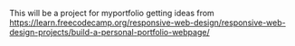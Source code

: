 This will be a project for myportfolio getting ideas from https://learn.freecodecamp.org/responsive-web-design/responsive-web-design-projects/build-a-personal-portfolio-webpage/